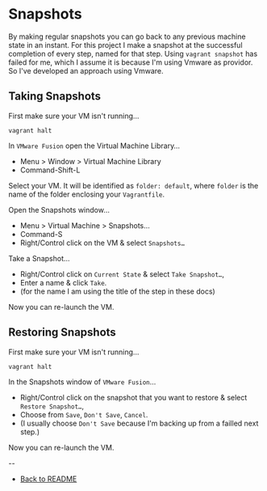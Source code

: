 # Snapshots

By making regular snapshots you can go back to any previous machine state in an instant. For this project I make a snapshot at the successful completion of every step, named for that step. Using `vagrant snapshot` has failed for me, which I assume it is because I'm using Vmware as providor. So I've developed an approach using Vmware.

## Taking Snapshots

First make sure your VM isn't running…

```
vagrant halt
```

In `VMware Fusion` open the Virtual Machine Library…

- Menu > Window > Virtual Machine Library
- Command-Shift-L

Select your VM. It will be identified as `folder: default`, where `folder` is the name of the folder enclosing your `Vagrantfile`.

Open the Snapshots window…

- Menu > Virtual Machine > Snapshots…
- Command-S
- Right/Control click on the VM & select `Snapshots…`

Take a Snapshot…

- Right/Control click on `Current State` & select `Take Snapshot…`,
- Enter a name & click `Take`.
- (for the name I am using the title of the step in these docs)

Now you can re-launch the VM.

## Restoring Snapshots

First make sure your VM isn't running…

```
vagrant halt
```

In the Snapshots window of `VMware Fusion`…

- Right/Control click on the snapshot that you want to restore & select `Restore Snapshot…`,
- Choose from `Save`, `Don't Save`, `Cancel`.
- (I usually choose `Don't Save` because I'm backing up from a failled next step.)

Now you can re-launch the VM.

--

* [Back to README](../README.md)
